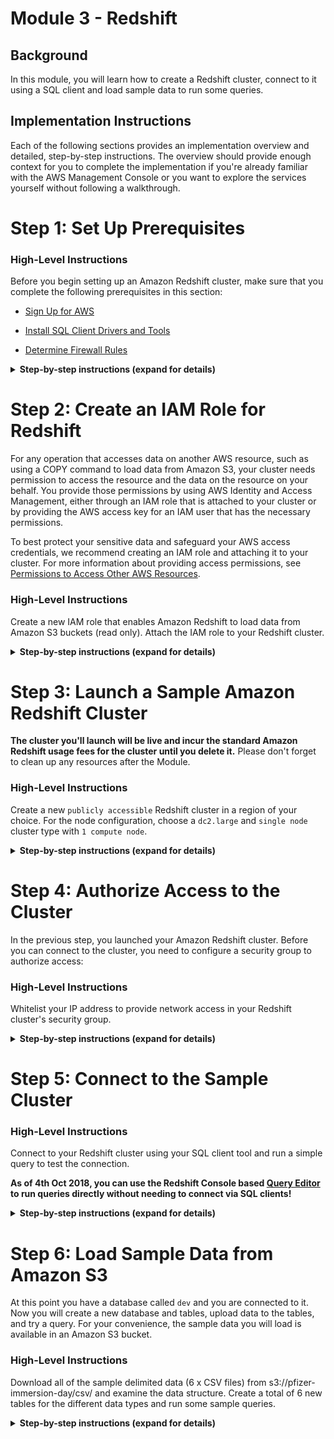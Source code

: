 # Module 3 - Redshift

## Background
In this module, you will learn how to create a Redshift cluster, connect to it using a SQL client and load sample data to run some queries.

## Implementation Instructions

Each of the following sections provides an implementation overview and detailed, step-by-step instructions. The overview should provide enough context for you to complete the implementation if you're already familiar with the AWS Management Console or you want to explore the services yourself without following a walkthrough.

# Step 1: Set Up Prerequisites<a name="rs-gsg-prereq"></a>

### High-Level Instructions

Before you begin setting up an Amazon Redshift cluster, make sure that you complete the following prerequisites in this section: 

+ [Sign Up for AWS](#rs-gsg-prereq-signup)

+ [Install SQL Client Drivers and Tools](#rs-gsg-prereq-sql-client)

+ [Determine Firewall Rules](#rs-gsg-prereq-firewall-rules)


<details>
<summary><strong>Step-by-step instructions (expand for details)</strong></summary><p>


## Sign Up for AWS<a name="rs-gsg-prereq-signup"></a>

If you don’t already have an AWS account, you must sign up for one\. If you already have an account, you can skip this prerequisite and use your existing account\.

1. Open [https://aws\.amazon\.com/](https://aws.amazon.com/), and then choose **Create an AWS Account**\.
**Note**  
This might be unavailable in your browser if you previously signed into the AWS Management Console\. In that case, choose **Sign in to a different account**, and then choose **Create a new AWS account**\.

1. Follow the online instructions\.

    Part of the sign\-up procedure involves receiving a phone call and entering a PIN using the phone keypad\.

## Install SQL Client Drivers and Tools<a name="rs-gsg-prereq-sql-client"></a>

`Redshift has released a new feature for an AWS Console based [Query Editor](https://docs.aws.amazon.com/redshift/latest/mgmt/query-editor.html) interface on the 8th of October 2018`

You can use most SQL client tools with Amazon Redshift JDBC or ODBC drivers to connect to an Amazon Redshift cluster\. In this tutorial, we show you how to connect using SQL Workbench/J, a free, DBMS\-independent, cross\-platform SQL query tool\. If you plan to use SQL Workbench/J to complete this tutorial, follow the steps below to get set up with the Amazon Redshift JDBC driver and SQL Workbench/J\. For more complete instructions for installing SQL Workbench/J, go to [Setting Up the SQL Workbench/J Client](http://docs.aws.amazon.com/redshift/latest/mgmt/connecting-using-workbench.html) in the *Amazon Redshift Cluster Management Guide*\. If you use an Amazon EC2 instance as your client computer, you will need to install SQL Workbench/J and the required drivers on the instance\.

**Note**  
You must install any third\-party database tools that you want to use with your clusters; Amazon Redshift does not provide or install any third\-party tools or libraries\.

### To Install SQL Workbench/J on Your Client Computer<a name="rs-gsg-how-to-install-sql-client-drivers-and-tools"></a>

1. Review the [SQL Workbench/J software license](http://www.sql-workbench.net/manual/license.html#license-restrictions)\.

1. Go to the [SQL Workbench/J website](http://www.sql-workbench.net/) and download the appropriate package for your operating system\.

1. Go to the [Installing and starting SQL Workbench/J page](http://www.sql-workbench.net/manual/install.html) and install SQL Workbench/J\.
**Important**  
Note the Java runtime version prerequisites for SQL Workbench/J and ensure you are using that version, otherwise, this client application will not run\.

1. Go to [Configure a JDBC Connection](http://docs.aws.amazon.com/redshift/latest/mgmt/configure-jdbc-connection.html) and download an Amazon Redshift JDBC driver to enable SQL Workbench/J to connect to your cluster\.

For more information about using the Amazon Redshift JDBC or ODBC drivers, see [Configuring Connections in Amazon Redshift](http://docs.aws.amazon.com/redshift/latest/mgmt/configuring-connections.html)\.

## Determine Firewall Rules<a name="rs-gsg-prereq-firewall-rules"></a>

As part of this tutorial, you will specify a port when you launch your Amazon Redshift cluster\. You will also create an inbound ingress rule in a security group to allow access through the port to your cluster\.

If your client computer is behind a firewall, you need to know an open port that you can use so you can connect to the cluster from a SQL client tool and run queries\. If you do not know this, you should work with someone who understands your network firewall rules to determine an open port in your firewall\. Though Amazon Redshift uses port 5439 by default, the connection will not work if that port is not open in your firewall\. Because you cannot change the port number for your Amazon Redshift cluster after it is created, make sure that you specify an open port that will work in your environment during the launch process\.

</p></details>

# Step 2: Create an IAM Role for Redshift<a name="rs-gsg-create-an-iam-role"></a>

For any operation that accesses data on another AWS resource, such as using a COPY command to load data from Amazon S3, your cluster needs permission to access the resource and the data on the resource on your behalf\. You provide those permissions by using AWS Identity and Access Management, either through an IAM role that is attached to your cluster or by providing the AWS access key for an IAM user that has the necessary permissions\. 

To best protect your sensitive data and safeguard your AWS access credentials, we recommend creating an IAM role and attaching it to your cluster\. For more information about providing access permissions, see [Permissions to Access Other AWS Resources](http://docs.aws.amazon.com/redshift/latest/dg/copy-usage_notes-access-permissions.html)\.

### High-Level Instructions

Create a new IAM role that enables Amazon Redshift to load data from Amazon S3 buckets (read only). Attach the IAM role to your Redshift cluster.


<details>
<summary><strong>Step-by-step instructions (expand for details)</strong></summary><p>


1. Sign in to the AWS Management Console and open the IAM console at [https://console\.aws\.amazon\.com/iam/](https://console.aws.amazon.com/iam/)\.

1. In the left navigation pane, choose **Roles**\.

1. Choose **Create role**

1. In the **AWS Service** group, choose **Redshift\.** 

1. Under **Select your use case**, choose **Redshift \- Customizable** then choose **Next: Permissions**\.

1. On the **Attach permissions policies** page, choose **AmazonS3ReadOnlyAccess**, and then choose **Next: Review**\.

1. For **Role name**, type a name for your role\. For this tutorial, type `myRedshiftRole`\. 

1. Review the information, and then choose **Create Role**\.

1. Choose the role name for new role\.

1. Copy the **Role ARN** to your clipboard—this value is the Amazon Resource Name \(ARN\) for the role that you just created\. You will use that value when you use the COPY command to load data in Step 6.

1. Attach the new role to your cluster\. You can attach the role when you launch a new cluster or you can attach it to an existing cluster\. In the next step, you'll attach the role to a new cluster\.

</p></details>

# Step 3: Launch a Sample Amazon Redshift Cluster<a name="rs-gsg-launch-sample-cluster"></a>

**The cluster you'll launch will be live and incur the standard Amazon Redshift usage fees for the cluster until you delete it.** Please don't forget to clean up any resources after the Module.


### High-Level Instructions
Create a new `publicly accessible` Redshift cluster in a region of your choice. For the node configuration, choose a `dc2.large` and `single node` cluster type with `1 compute node`.


<details>
<summary><strong>Step-by-step instructions (expand for details)</strong></summary><p>

1. Sign in to the AWS Management Console and open the Amazon Redshift console at [https://console\.aws\.amazon\.com/redshift/](https://console.aws.amazon.com/redshift/)\.
**Important**  
If you use IAM user credentials, ensure that the user has the necessary permissions to perform the cluster operations\. For more information, go to [Controlling Access to IAM Users](http://docs.aws.amazon.com/redshift/latest/mgmt/iam-redshift-user-mgmt.html) in the *Amazon Redshift Cluster Management Guide*\.

1. In the main menu, select the region in which you want to create the cluster\. For the purposes of this tutorial, select **Sydney**.  

1. On the Amazon Redshift Dashboard, choose **Launch Cluster**\.

The Amazon Redshift Dashboard looks similar to the following:  
![Redshift Console](http://docs.aws.amazon.com/redshift/latest/gsg/images/rs-gsg-clusters-launch-cluster-10.png)

1. On the Cluster Details page, enter the following values and then choose **Continue**:

   + **Cluster Identifier**: type `<yourName>-cluster`

   + **Database Name**: leave this box blank\. Amazon Redshift will create a default database named `dev`\

   + **Database Port**: type the port number on which the database will accept connections\. You should have determined the port number in the prerequisite step of this tutorial\. You cannot change the port after launching the cluster, so make sure that you have an open port number in your firewall so that you can connect from SQL client tools to the database in the cluster\.

   + **Master User Name**: type `masteruser`\. You will use this username and password to connect to your database after the cluster is available\.

   + **Master User Password** and **Confirm Password**: type a password for the master user account\.  
![Cluster Config](http://docs.aws.amazon.com/redshift/latest/gsg/images/rs-gsg-clusters-launch-cluster-wizard-10.png)

1. On the Node Configuration page, select the following values and then choose **Continue**:

   + **Node Type**: **dc2\.large**

   + **Cluster Type**: **Single Node**  
![Node Configuration](http://docs.aws.amazon.com/redshift/latest/gsg/images/rs-gsg-clusters-launch-cluster-wizard-20.png)


1. Use the following values if you are launching your cluster in the EC2\-VPC platform:

   + **Cluster Parameter Group**: select the default parameter group\.

   + **Encrypt Database**: **None**\.

   + **Choose a VPC**: **Default VPC \(vpc\-xxxxxxxx\)**

   + **Cluster Subnet Group**: **default**

   + **Publicly Accessible**: **Yes**

   + **Choose a Public IP Address**: **No**

   + **Enhanced VPC Routing**: **No**

   + **Availability Zone**: **No Preference**

   + **VPC Security Groups**: **default \(sg\-xxxxxxxx\)**

   + **Create CloudWatch Alarm**: **No**

1. Associate an IAM role with the cluster

   For **AvailableRoles**, choose **myRedshiftRole** (configured in Step 2) and then choose **Continue**\.  
![Redshift IAM Role](http://docs.aws.amazon.com/redshift/latest/gsg/images/rs-gsg-clusters-launch-cluster-wizard-45.png)

1. On the Clusters page, choose the cluster that you just launched and review the **Cluster Status** information\. Make sure that the **Cluster Status** is **available** and the **Database Health** is **healthy** before you try to connect to the database later in this tutorial\.  
![Redshift Health Console](http://docs.aws.amazon.com/redshift/latest/gsg/images/rs-gsg-clusters-config-cluster-status.png)

</p></details>


# Step 4: Authorize Access to the Cluster<a name="rs-gsg-authorize-cluster-access"></a>

In the previous step, you launched your Amazon Redshift cluster\. Before you can connect to the cluster, you need to configure a security group to authorize access: 


### High-Level Instructions
Whitelist your IP address to provide network access in your Redshift cluster's security group.


<details>
<summary><strong>Step-by-step instructions (expand for details)</strong></summary><p>

1. In the Amazon Redshift console, in the navigation pane, choose **Clusters**\.

1. Choose `your cluster` to open it, and make sure you are on the **Configuration** tab\.

1. Under **Cluster Properties**, for **VPC Security Groups**, choose your security group\.  
![Security Group](http://docs.aws.amazon.com/redshift/latest/gsg/images/rs-gsg-clusters-config-vpc-security-group.png)

1. After your security group opens in the Amazon EC2 console, choose the **Inbound** tab\.  
![SG inbound](http://docs.aws.amazon.com/redshift/latest/gsg/images/rs-gsg-security-vpc-security-group-select.png)

1. Choose **Edit**, and enter the following, then choose **Save**: 

   + **Type**: **Custom TCP Rule**\.

   + **Protocol**: **TCP**\.

   + **Port Range**: type the same port number that you used when you launched the cluster\. The default port for Amazon Redshift is `5439`, but your port might be different\.

   + **Source**: select **My IP**
</p></details>

# Step 5: Connect to the Sample Cluster<a name="rs-gsg-connect-to-cluster"></a>

### High-Level Instructions

Connect to your Redshift cluster using your SQL client tool and run a simple query to test the connection.

**As of 4th Oct 2018, you can use the Redshift Console based [Query Editor](https://aws.amazon.com/about-aws/whats-new/2018/10/amazon_redshift_announces_query_editor_to_run_queries_directly_from_the_aws_console/) to run queries directly without needing to connect via SQL clients!**

<details>
<summary><strong>Step-by-step instructions (expand for details)</strong></summary><p>

+ [To Get Your Connection String](#rs-gsg-how-to-get-connection-string)

+ [To Connect from SQL Workbench/J to Your Cluster](#rs-gsg-how-to-connect-from-workbench)

### To Get Your Connection String<a name="rs-gsg-how-to-get-connection-string"></a>

1. In the Amazon Redshift console, in the navigation pane, choose **Clusters**\.

1. Choose `your-cluster` to open it, and make sure you are on the **Configuration** tab\.

1. On the **Configuration** tab, under **Cluster Database Properties**, copy the JDBC URL of the cluster\. 
**Note**  
The endpoint for your cluster is not available until the cluster is created and in the available state\.  
![JDBC URL](http://docs.aws.amazon.com/redshift/latest/gsg/images/rs-mgmt-clusters-cluster-database-properties-jdbc.png)

### To Connect from SQL Workbench/J to Your Cluster<a name="rs-gsg-how-to-connect-from-workbench"></a>

This step assumes you installed SQL Workbench/J in Step 1, otherwise use your application specific settings to connect to your cluster.

1. Open SQL Workbench/J\.

1. Choose **File**, and then choose **Connect window**\.

1. Choose **Create a new connection profile**\.

1. In the **New profile** text box, type a name for the profile\.

1. Choose **Manage Drivers**\. The **Manage Drivers** dialog opens\.

1. Choose the **Create a new entry** button\. In the **Name** text box, type a name for the driver\.  
![Driver](http://docs.aws.amazon.com/redshift/latest/gsg/images/jdbc-manage-drivers.png)

Choose the folder icon next to the **Library** box, navigate to the location of the driver, select it, and then choose **Open**\.  
![JDBC Driver](http://docs.aws.amazon.com/redshift/latest/gsg/images/redshift_jdbc_file.png)

If the **Please select one driver** dialog box displays, select **com\.amazon\.redshift\.jdbc4\.Driver** or **com\.amazon\.redshift\.jdbc41\.Driver** and choose **OK**\. SQL Workbench/J automatically completes the **Classname** box\. Leave the **Sample URL** box blank, and then choose **OK**\. 

1. In the **Driver** box, choose the driver you just added\.

1. In **URL**, copy the JDBC URL from the Amazon Redshift console and paste it here\.

1. In **Username**, type *masteruser*\.

1. In **Password**, type the password associated with the master user account\.

1. Choose the **Autocommit** box\. 

1. Choose the **Save profile list** icon, as shown below:  
![Profile](http://docs.aws.amazon.com/redshift/latest/gsg/images/sql_workbench_save.png)

1. Choose **OK**\.  
![Overall](http://docs.aws.amazon.com/redshift/latest/gsg/images/redshift_driver_sql_workbench.png)

</p></details>


# Step 6: Load Sample Data from Amazon S3<a name="rs-gsg-create-sample-db"></a>
At this point you have a database called `dev` and you are connected to it\. Now you will create a new database and tables, upload data to the tables, and try a query\. For your convenience, the sample data you will load is available in an Amazon S3 bucket\. 

### High-Level Instructions

Download all of the sample delimited data (6 x CSV files) from s3://pfizer-immersion-day/csv/ and examine the data structure. Create a total of 6 new tables for the different data types and run some sample queries. 


<details>
<summary><strong>Step-by-step instructions (expand for details)</strong></summary><p>


**Note**  
Before you proceed, ensure that your SQL Workbench/J client is connected to the cluster\.

1. Create a new database called **instacart_redshift**

    ``` sql
    CREATE DATABASE instacart_redshift
    ```

1. Create new tables within the **instacart_redshift** database\.

   Copy and execute the following create table statements to create tables in the `dev` database\. For more information about the syntax, go to [CREATE TABLE](http://docs.aws.amazon.com/redshift/latest/dg/r_CREATE_TABLE_NEW.html) in the *Amazon Redshift Database Developer Guide*\.

    ``` sql
    create table aisles(
    aisle_id integer not null distkey sortkey,
    aisle varchar(30)
    );

    create table departments(
        department_id integer not null distkey sortkey,
        department varchar(30)
    );

    create table orders(
        order_id integer not null distkey sortkey,
        user_id integer not null,
        eval_set varchar(30),
        order_number integer not null,
        order_dow integer not null,
        order_hour_of_day smallint not null,
        days_since_prior_order float
    );

    create table products(
        product_id integer not null distkey sortkey,
        product_name varchar(255),
        aisle_id integer not null,
        department_id integer not null
    );

    create table order_products_prior(
        order_id integer not null distkey sortkey,
        product_id integer not null,
        add_to_cart_order integer,
        reordered smallint
    );

    create table order_products_train(
        order_id integer not null distkey sortkey,
        product_id integer not null,
        add_to_cart_order integer,
        reordered smallint
    );
    ```

1.  Load sample data from Amazon S3 by using the COPY command\. 

    **Note**
    We recommend using the COPY command to load large datasets into Amazon Redshift from Amazon S3 or DynamoDB\. For more information about COPY syntax, see [COPY](http://docs.aws.amazon.com/redshift/latest/dg/r_COPY.html) in the *Amazon Redshift Database Developer Guide*\. 

    The sample data for this tutorial is provided in an Amazon S3 bucket that is owned by Amazon Redshift\. The bucket permissions are configured to allow all authenticated AWS users read access to the sample data files\. 

    To load the sample data, you must provide authentication for your cluster to access Amazon S3 on your behalf\. You can provide either role\-based authentication or key\-based authentication\. We recommend using role\-based authentication\. For more information about both types of authentication, see [CREDENTIALS](http://docs.aws.amazon.com/redshift/latest/dg/copy-parameters-credentials.html) in the Amazon Redshift Database Developer Guide\.

    For this step, you will provide authentication by referencing the IAM role you created and then attached to your cluster in previous steps\.
    **Note**  
    If you don’t have proper permissions to access Amazon S3, you receive the following error message when running the COPY command: `S3ServiceException: Access Denied`\.

    The COPY commands include a placeholder for the IAM role ARN, as shown in the following example\.

    ``` sql
    COPY aisles
    FROM 's3://pfizer-immersion-day/csv/aisle' 
    CREDENTIALS 'aws_iam_role=<iam-role-arn>'
    DELIMITER ',' REGION 'ap-southeast-2'
    FORMAT AS CSV
    IGNOREHEADER 1;
    ```
    
    To authorize access using an IAM role, replace *<iam\-role\-arn>* in the CREDENTIALS parameter string with the role ARN for the IAM role you created in [Step 2: Create an IAM Role](rs-gsg-create-an-iam-role.md)\. IGNOREHEADER 1 will tell Redshift to ignore *n* rows as column headers.


    To load the sample data, replace *<iam\-role\-arn>* in the following COPY commands with your role ARN\. Then run the commands in your SQL client tool\.
    
    `If you have completed Module 1, substitute your S3 file locations instead.`
    

    ``` sql
    COPY aisles
    FROM 's3://pfizer-immersion-day/csv/aisle' 
    CREDENTIALS 'aws_iam_role=<iam-role-arn>'
    DELIMITER ',' REGION 'ap-southeast-2'
    FORMAT AS CSV
    IGNOREHEADER 1;

    COPY departments
    FROM 's3://pfizer-immersion-day/csv/departments' 
    CREDENTIALS 'aws_iam_role=<iam-role-arn>'
    DELIMITER ',' REGION 'ap-southeast-2'
    FORMAT AS CSV
    IGNOREHEADER 1

    COPY orders
    FROM 's3://pfizer-immersion-day/csv/orders' 
    CREDENTIALS 'aws_iam_role=<iam-role-arn>'
    DELIMITER ',' REGION 'ap-southeast-2'
    FORMAT AS CSV
    IGNOREHEADER 1

    COPY products
    FROM 's3://pfizer-immersion-day/csv/products' 
    CREDENTIALS 'aws_iam_role=<iam-role-arn>'
    DELIMITER ',' REGION 'ap-southeast-2'
    FORMAT AS CSV
    IGNOREHEADER 1

    COPY order_products_prior
    FROM 's3://pfizer-immersion-day/csv/order_products_prior' 
    CREDENTIALS 'aws_iam_role=<iam-role-arn>'
    DELIMITER ',' REGION 'ap-southeast-2'
    FORMAT AS CSV
    IGNOREHEADER 1

    COPY order_products_train
    FROM 's3://pfizer-immersion-day/csv/order_products_train' 
    CREDENTIALS 'aws_iam_role=<iam-role-arn>'
    DELIMITER ',' REGION 'ap-southeast-2'
    FORMAT AS CSV
    IGNOREHEADER 1
    ```

1. Now try the example queries\. For more information, go to [SELECT](http://docs.aws.amazon.com/redshift/latest/dg/r_SELECT_synopsis.html) in the *Amazon Redshift Developer Guide*\.

    ``` sql
    -- Get definition for the aisles table.
    SELECT *    
    FROM pg_table_def    
    WHERE tablename = 'aisles';    

    -- Find how many products are in each department.
    SELECT DISTINCT(departments.department) AS Departments, COUNT(products.product_id) AS items
    FROM   departments LEFT OUTER JOIN products on departments.department_id = products.department_id 
    GROUP BY departments.department
    
    -- Find the top 20 best selling items
    SELECT product_name, COUNT(order_products_prior.product_id) AS Number_Of_Orders
    FROM products LEFT OUTER JOIN order_products_prior on products.product_id = order_products_prior.product_id
    GROUP BY product_name
    ORDER BY Number_Of_Orders DESC
	LIMIT 20

    ```

1. You can optionally go the Amazon Redshift console to review the queries you executed\. The **Queries** tab shows a list of queries that you executed over a time period you specify\. By default, the console displays queries that have executed in the last 24 hours, including currently executing queries\. 

   + Sign in to the AWS Management Console and open the Amazon Redshift console at [https://console\.aws\.amazon\.com/redshift/](https://console.aws.amazon.com/redshift/)\.

   + In the cluster list in the right pane, choose `your-cluster`\.

   + Choose the **Queries** tab\. 

    The console displays list of queries you executed as shown in the example below\.  
![queries](http://docs.aws.amazon.com/redshift/latest/gsg/images/cmdws-cluster-query-list.png)

   + To view more information about a query, choose the query ID link in the **Query** column or choose the magnifying glass icon\. 

    The following example shows the details of a query you ran in a previous step\.   
    ![query_result](http://docs.aws.amazon.com/redshift/latest/gsg/images/cmdws-cluster-query.png)

</p></details>